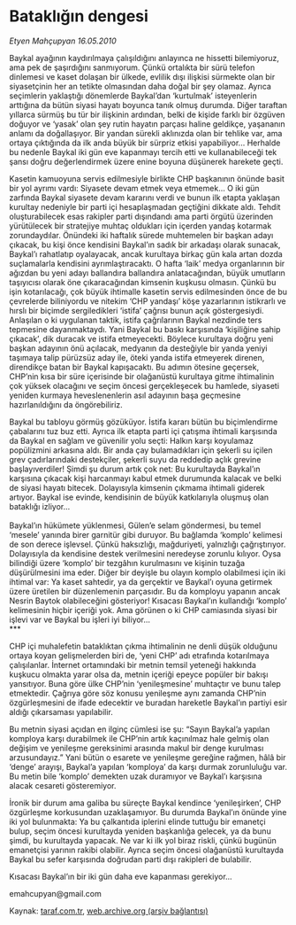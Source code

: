 # Bataklığın dengesi

*Etyen Mahçupyan 16.05.2010*

<div class="yazi"><p>Baykal ayağının kaydırılmaya çalışıldığını anlayınca ne hissetti bilemiyoruz, ama pek de şaşırdığını sanmıyorum. Çünkü ortalıkta bir sürü telefon dinlemesi ve kaset dolaşan bir ülkede, evlilik dışı ilişkisi sürmekte olan bir siyasetçinin her an tetikte olmasından daha doğal bir şey olamaz. Ayrıca seçimlerin yaklaştığı dönemlerde Baykal’dan ‘kurtulmak’ isteyenlerin arttığına da bütün siyasi hayatı boyunca tanık olmuş durumda. Diğer taraftan yıllarca sürmüş bu tür bir ilişkinin ardından, belki de kişide farklı bir özgüven doğuyor ve ‘yasak’ olan şey rutin hayatın parçası haline geldikçe, yaşananın anlamı da doğallaşıyor. Bir yandan sürekli aklınızda olan bir tehlike var, ama ortaya çıktığında da ilk anda büyük bir sürpriz etkisi yapabiliyor... Herhalde bu nedenle Baykal iki gün eve kapanmayı tercih etti ve kullanabileceği tek şansı doğru değerlendirmek üzere enine boyuna düşünerek harekete geçti.</p>
<p>Kasetin kamuoyuna servis edilmesiyle birlikte CHP başkanının önünde basit bir yol ayrımı vardı: Siyasete devam etmek veya etmemek... O iki gün zarfında Baykal siyasete devam kararını verdi ve bunun ilk etapta yaklaşan kurultay nedeniyle bir parti içi hesaplaşmadan geçtiğini dikkate aldı. Tehdit oluşturabilecek esas rakipler parti dışındandı ama parti örgütü üzerinden yürütülecek bir stratejiye muhtaç oldukları için içerden yandaş kotarmak zorundaydılar. Önündeki iki haftalık sürede muhtemelen bir başkan adayı çıkacak, bu kişi önce kendisini Baykal’ın sadık bir arkadaşı olarak sunacak, Baykal’ı rahatlatıp oyalayacak, ancak kurultaya birkaç gün kala artan dozda suçlamalarla kendisini ayrımlaştıracaktı. O hafta ‘laik’ medya organlarının bir ağızdan bu yeni adayı ballandıra ballandıra anlatacağından, büyük umutların taşıyıcısı olarak öne çıkaracağından kimsenin kuşkusu olmasın. Çünkü bu işin kotarılacağı, çok büyük ihtimalle kasetin servis edilmesinden önce de bu çevrelerde biliniyordu ve nitekim ‘CHP yandaşı’ köşe yazarlarının istikrarlı ve hırslı bir biçimde sergiledikleri ‘istifa’ çağrısı bunun açık göstergesiydi. Anlaşılan o ki uygulanan taktik, istifa çağrılarının Baykal nezdinde ters tepmesine dayanmaktaydı. Yani Baykal bu baskı karşısında ‘kişiliğine sahip çıkacak’, dik duracak ve istifa etmeyecekti. Böylece kurultaya doğru yeni başkan adayının önü açılacak, medyanın da desteğiyle bir yanda yeniyi taşımaya talip pürüzsüz aday ile, öteki yanda istifa etmeyerek direnen, direndikçe batan bir Baykal kapışacaktı. Bu adımın ötesine geçersek, CHP’nin kısa bir süre içerisinde bir olağanüstü kurultaya gitme ihtimalinin çok yüksek olacağını ve seçim öncesi gerçekleşecek bu hamlede, siyaseti yeniden kurmaya heveslenenlerin asıl adayının başa geçmesine hazırlanıldığını da öngörebiliriz. </p>
<p>Baykal bu tabloyu görmüş gözüküyor. İstifa kararı bütün bu biçimlendirme çabalarını tuz buz etti. Ayrıca ilk etapta parti içi çatışma ihtimali karşısında da Baykal en sağlam ve güvenilir yolu seçti: Halkın karşı koyulamaz popülizmini arkasına aldı. Bir anda çay bulamadıkları için şekerli su içilen grev çadırlarındaki destekçiler, şekerli suyu da reddedip açlık grevine başlayıverdiler! Şimdi şu durum artık çok net: Bu kurultayda Baykal’ın karşısına çıkacak kişi harcanmayı kabul etmek durumunda kalacak ve belki de siyasi hayatı bitecek. Dolayısıyla kimsenin çıkmama ihtimali giderek artıyor. Baykal ise evinde, kendisinin de büyük katkılarıyla oluşmuş olan bataklığı izliyor...<br/> <br/>Baykal’ın hükümete yüklenmesi, Gülen’e selam göndermesi, bu temel ‘mesele’ yanında birer garnitür gibi duruyor. Bu bağlamda ‘komplo’ kelimesi de son derece işlevsel. Çünkü haksızlığı, mağduriyeti, yalnızlığı çağrıştırıyor. Dolayısıyla da kendisine destek verilmesini neredeyse zorunlu kılıyor. Oysa bilindiği üzere ‘komplo’ bir tezgâhın kurulmasını ve kişinin tuzağa düşürülmesini ima eder. Diğer bir deyişle bu olayın komplo olabilmesi için iki ihtimal var: Ya kaset sahtedir, ya da gerçektir ve Baykal’ı oyuna getirmek üzere üretilen bir düzenlemenin parçasıdır. Bu da komployu yapanın ancak Nesrin Baytok olabileceğini gösteriyor! Kısacası Baykal’ın kullandığı ‘komplo’ kelimesinin hiçbir içeriği yok. Ama görünen o ki CHP camiasında siyasi bir işlevi var ve Baykal bu işleri iyi biliyor...<br/>*** </p>
<p>CHP içi muhalefetin bataklıktan çıkma ihtimalinin ne denli düşük olduğunu ortaya koyan gelişmelerden biri de, ‘yeni CHP’ adı etrafında kotarılmaya çalışılanlar. İnternet ortamındaki bir metnin temsil yeteneği hakkında kuşkucu olmakta yarar olsa da, metnin içeriği epeyce popüler bir bakışı yansıtıyor. Buna göre ülke CHP’nin ‘yenileşmesine’ muhtaçtır ve bunu talep etmektedir. Çağrıya göre söz konusu yenileşme aynı zamanda CHP’nin özgürleşmesini de ifade edecektir ve buradan hareketle Baykal’ın partiyi esir aldığı çıkarsaması yapılabilir.</p>
<p>Bu metnin siyasi açıdan en ilginç cümlesi ise şu: “Sayın Baykal’a yapılan komploya karşı durabilmek ile CHP’nin artık kaçınılmaz hale gelmiş olan değişim ve yenileşme gereksinimi arasında makul bir denge kurulması arzusundayız.” Yani bütün o esarete ve yenileşme gereğine rağmen, hâlâ bir ‘denge’ arayışı, Baykal’a yapılan ‘komploya’ da karşı durmak zorunluluğu var. Bu metin bile ‘komplo’ demekten uzak duramıyor ve Baykal’ı karşısına alacak cesareti gösteremiyor.</p>
<p>İronik bir durum ama galiba bu süreçte Baykal kendince ‘yenileşirken’, CHP özgürleşme korkusundan uzaklaşamıyor. Bu durumda Baykal’ın önünde yine iki yol bulunmakta: Ya bu çalkantıda iplerini elinde tuttuğu bir emanetçi bulup, seçim öncesi kurultayda yeniden başkanlığa gelecek, ya da bunu şimdi, bu kurultayda yapacak. Ne var ki ilk yol biraz riskli, çünkü bugünün emanetçisi yarının rakibi olabilir. Ayrıca seçim öncesi olağanüstü kurultayda Baykal bu sefer karşısında doğrudan parti dışı rakipleri de bulabilir. </p>
<p>Kısacası Baykal’ın bir iki gün daha eve kapanması gerekiyor...</p>
<p>emahcupyan@gmail.com<br/></p></div>

Kaynak: [taraf.com.tr](http://www.taraf.com.tr:80/etyen-mahcupyan/makale-batakligin-dengesi.htm), [web.archive.org (arşiv bağlantısı)](http://web.archive.org/web/20100519114740/http://www.taraf.com.tr:80/etyen-mahcupyan/makale-batakligin-dengesi.htm)
